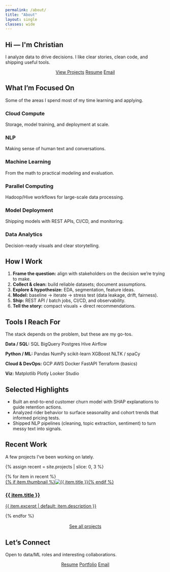 ```yaml
---
permalink: /about/
title: "About"
layout: single
classes: wide
---
```


<!-- HERO / INTRO -->
<section class="section-white">
  <h2>Hi — I'm Christian</h2>
  <p class="section-sub">
    I analyze data to drive decisions. I like clear stories, clean code, and shipping useful tools.
  </p>
  <p style="text-align:center; margin-top: 12px;">
    <a class="btn btn--primary" href="/projects/">View Projects</a>
    <a class="btn" href="/resume/">Resume</a>
    <a class="btn btn--inverse" href="mailto:your.email@example.com">Email</a>
  </p>
</section>

<!-- WHAT I FOCUS ON (same 2x3 cards as home) -->
<section class="section-gray">
  <h2>What I’m Focused On</h2>
  <p class="section-sub">Some of the areas I spend most of my time learning and applying.</p>

  <div class="topics">
    <article class="topic">
      <div class="topic__icon"><i class="fas fa-cloud"></i></div>
      <h3>Cloud Compute</h3>
      <p>Storage, model training, and deployment at scale.</p>
    </article>
    <article class="topic">
      <div class="topic__icon"><i class="fas fa-language"></i></div>
      <h3>NLP</h3>
      <p>Making sense of human text and conversations.</p>
    </article>
    <article class="topic">
      <div class="topic__icon"><i class="fas fa-robot"></i></div>
      <h3>Machine Learning</h3>
      <p>From the math to practical modeling and evaluation.</p>
    </article>
    <article class="topic">
      <div class="topic__icon"><i class="fas fa-project-diagram"></i></div>
      <h3>Parallel Computing</h3>
      <p>Hadoop/Hive workflows for large-scale data processing.</p>
    </article>
    <article class="topic">
      <div class="topic__icon"><i class="fas fa-rocket"></i></div>
      <h3>Model Deployment</h3>
      <p>Shipping models with REST APIs, CI/CD, and monitoring.</p>
    </article>
    <article class="topic">
      <div class="topic__icon"><i class="fas fa-chart-line"></i></div>
      <h3>Data Analytics</h3>
      <p>Decision-ready visuals and clear storytelling.</p>
    </article>
  </div>
</section>

<!-- HOW I WORK -->
<section class="section-white">
  <h2>How I Work</h2>
  <ol>
    <li><strong>Frame the question:</strong> align with stakeholders on the decision we’re trying to make.</li>
    <li><strong>Collect & clean:</strong> build reliable datasets; document assumptions.</li>
    <li><strong>Explore & hypothesize:</strong> EDA, segmentation, feature ideas.</li>
    <li><strong>Model:</strong> baseline → iterate → stress test (data leakage, drift, fairness).</li>
    <li><strong>Ship:</strong> REST API / batch jobs, CI/CD, and observability.</li>
    <li><strong>Tell the story:</strong> compact visuals + direct recommendations.</li>
  </ol>
</section>

<!-- TOOLS (simple pill list) -->
<section class="section-gray">
  <h2>Tools I Reach For</h2>
  <p class="section-sub">The stack depends on the problem, but these are my go-tos.</p>

  <div style="max-width:1000px;margin:0 auto;">
    <p><strong>Data / SQL:</strong>
      <span class="pill">SQL</span>
      <span class="pill">BigQuery</span>
      <span class="pill">Postgres</span>
      <span class="pill">Hive</span>
      <span class="pill">Airflow</span>
    </p>
    <p><strong>Python / ML:</strong>
      <span class="pill">Pandas</span>
      <span class="pill">NumPy</span>
      <span class="pill">scikit-learn</span>
      <span class="pill">XGBoost</span>
      <span class="pill">NLTK / spaCy</span>
    </p>
    <p><strong>Cloud & DevOps:</strong>
      <span class="pill">GCP</span>
      <span class="pill">AWS</span>
      <span class="pill">Docker</span>
      <span class="pill">FastAPI</span>
      <span class="pill">Terraform (basics)</span>
    </p>
    <p><strong>Viz:</strong>
      <span class="pill">Matplotlib</span>
      <span class="pill">Plotly</span>
      <span class="pill">Looker Studio</span>
    </p>
  </div>
</section>

<!-- PROOF / HIGHLIGHTS -->
<section class="section-white">
  <h2>Selected Highlights</h2>
  <ul>
    <li>Built an end-to-end customer churn model with SHAP explanations to guide retention actions.</li>
    <li>Analyzed rider behavior to surface seasonality and cohort trends that informed pricing tests.</li>
    <li>Shipped NLP pipelines (cleaning, topic extraction, sentiment) to turn messy text into signals.</li>
  </ul>
</section>

<!-- PROJECT TEASERS (auto pulls your 3 most recent projects) -->
<section class="section-gray">
  <h2>Recent Work</h2>
  <p class="section-sub">A few projects I’ve been working on lately.</p>

  {% assign recent = site.projects | slice: 0, 3 %}
  <div class="cards">
  {% for item in recent %}
    <article class="card">
      <a href="{{ item.url | relative_url }}">
        {% if item.thumbnail %}<img src="{{ item.thumbnail | relative_url }}" alt="{{ item.title }}">{% endif %}
        <h3>{{ item.title }}</h3>
        <p>{{ item.excerpt | default: item.description }}</p>
      </a>
    </article>
  {% endfor %}
  </div>

  <p style="text-align:center; margin-top: 16px;">
    <a class="btn" href="/projects/">See all projects</a>
  </p>
</section>

<!-- CTA -->
<section class="section-white">
  <h2>Let’s Connect</h2>
  <p class="section-sub">Open to data/ML roles and interesting collaborations.</p>
  <p style="text-align:center;">
    <a class="btn btn--primary" href="/resume/">Resume</a>
    <a class="btn" href="/projects/">Portfolio</a>
    <a class="btn btn--inverse" href="mailto:your.email@example.com">Email</a>
  </p>
</section>
